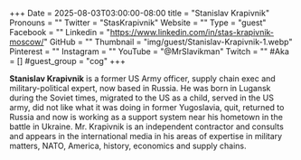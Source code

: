 +++
Date = 2025-08-03T03:00:00-08:00
title = "Stanislav Krapivnik"
Pronouns = ""
Twitter = "StasKrapivnik"
Website = ""
Type = "guest"
Facebook = ""
Linkedin = "https://www.linkedin.com/in/stas-krapivnik-moscow/"
GitHub = ""
Thumbnail = "img/guest/Stanislav-Krapivnik-1.webp"
Pinterest = ""
Instagram = ""
YouTube = "@MrSlavikman"
Twitch = ""
#Aka = []
#guest_group = "cog"
+++

__Stanislav Krapivnik__ is a former US Army officer, supply chain exec and military-political expert, now based in Russia. He was born in Lugansk during the Soviet times, migrated to the US as a child, served in the US army, did not like what it was doing in former Yugoslavia, quit, returned to Russia and now is working as a support system near his hometown in the battle in Ukraine. Mr. Krapivnik is an independent contractor and consults and appears in the international media in his areas of expertise in military matters, NATO, America, history, economics and supply chains.
